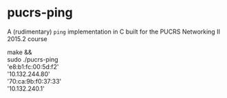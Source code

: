 # pucrs-ping

A (rudimentary) `ping` implementation in C built for the PUCRS Networking II 2015.2 course

make && \
sudo ./pucrs-ping \
      'e8:b1:fc:00:5d:f2' \
      '10.132.244.80' \
      '70:ca:9b:f0:37:33' \
      '10.132.240.1'
